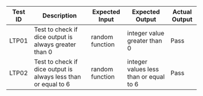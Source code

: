 | Test ID | Description | Expected Input | Expected Output | Actual Output | 
|---|---|---|---|---|
| LTP01 | Test to check if dice output is always greater than 0 | random function | integer value greater than 0 | Pass | 
|LTP02 | Test to check if dice output is always less than or equal to 6 | random function | integer values less than or equal to 6 | Pass | 

 
